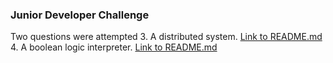 ### Junior Developer Challenge

Two questions were attempted
3. A distributed system. [Link to README.md](https://github.com/Lewanja/Pal-Developer23/tree/main/distributed_system)
4. A boolean logic interpreter. [Link to README.md](https://github.com/Lewanja/Pal-Developer23/tree/main/Boolean_logic_interpreter)
